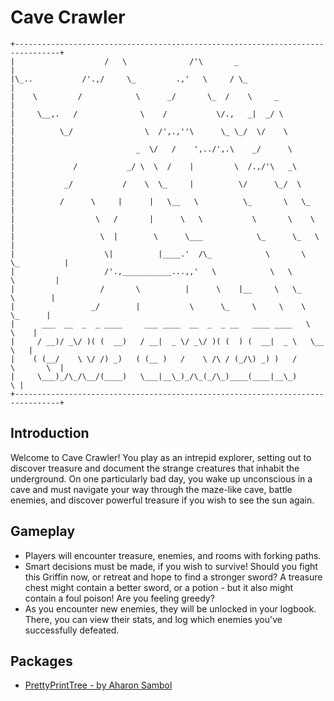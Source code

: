 # Cave Crawler

```
+--------------------------------------------------------------------------------+
|                    /   \              /'\       _                              |
|\_..           /'.,/     \_         .,'   \     / \_                            |
|    \         /            \      _/       \_  /    \     _                     |
|     \__,.   /              \    /           \/.,   _|  _/ \                    |
|          \_/                \  /',.,''\      \_ \_/  \/    \                   |
|                           _  \/   /    ',../',.\    _/      \                  |
|             /           _/ \  \  /    |         \  /.,/'\   _\                 |
|           _/           /    \  \_     |          \/      \_/  \                |
|          /      \     |      |   \__   \          \_       \   \_              |
|                  \   /       |      \   \           \       \    \             |
|                   \  |        \      \___            \_      \_   \            |
|                    \|          |____.'  /\_            \       \   \_          |
|                    /'.,___________...,,'   \            \   \        \         |
|                   /       \          |      \    |__     \   \_       \        |
|                 _/        |           \      \_     \     \    \       \_      |
|      ___  __  _  _ ____     ___ ____  __  _  _ __   ____ ____   \         \    |
|     / __)/ _\/ )( (  __)   / __|  _ \/ _\/ )( (  ) (  __|  _ \   \__       \   |
|    ( (__/    \ \/ /) _)   ( (__ )   /    \ /\ / (_/\) _) )   /      \       \  |
|     \___)_/\_/\__/(____)   \___|__\_)_/\_(_/\_)____(____|__\_)               \ |
+--------------------------------------------------------------------------------+
```

## Introduction

Welcome to Cave Crawler! You play as an intrepid explorer, setting out to discover
treasure and document the strange creatures that inhabit the underground. On one 
particularly bad day, you wake up unconscious in a cave and must navigate your way 
through the maze-like cave, battle enemies, and discover powerful treasure if you 
wish to see the sun again.

## Gameplay
- Players will encounter treasure, enemies, and rooms with forking paths.
- Smart decisions must be made, if you wish to survive! Should you fight this Griffin
    now, or retreat and hope to find a stronger sword? A treasure chest might contain 
    a better sword, or a potion - but it also might contain a foul poison! Are you 
    feeling greedy?
- As you encounter new enemies, they will be unlocked in your logbook. There, you can 
  view their stats, and log which enemies you've successfully defeated.

## Packages

- [PrettyPrintTree - by Aharon Sambol](https://github.com/AharonSambol/PrettyPrintTree)